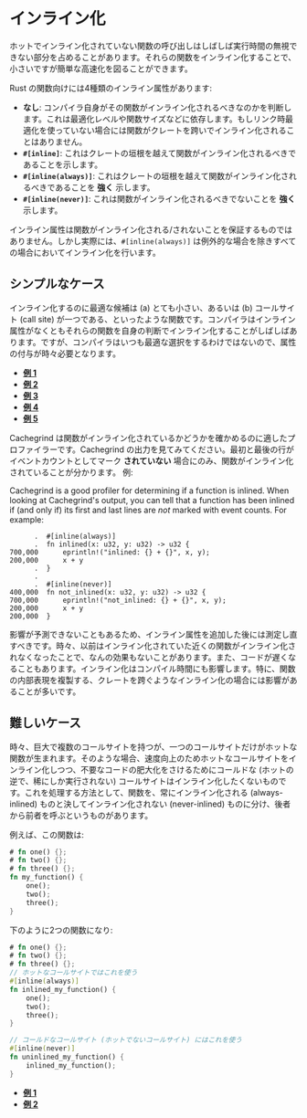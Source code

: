 <!-- commit: https://github.com/nnethercote/perf-book/commit/19db3a765030ed7c394a987eff5c09f639f0607d -->

# インライン化

ホットでインライン化されていない関数の呼び出しはしばしば実行時間の無視できない部分を占めることがあります。それらの関数をインライン化することで、小さいですが簡単な高速化を図ることができます。

Rust の関数向けには4種類のインライン属性があります:

- **なし**: コンパイラ自身がその関数がインライン化されるべきなのかを判断します。これは最適化レベルや関数サイズなどに依存します。もしリンク時最適化を使っていない場合には関数がクレートを跨いでインライン化されることはありません。
- **`#[inline]`**: これはクレートの垣根を越えて関数がインライン化されるべきであることを示します。
- **`#[inline(always)]`**: これはクレートの垣根を越えて関数がインライン化されるべきであることを **強く** 示します。
- **`#[inline(never)]`**: これは関数がインライン化されるべきでないことを **強く** 示します。

インライン属性は関数がインライン化される/されないことを保証するものではありません。しかし実際には、`#[inline(always)]` は例外的な場合を除きすべての場合においてインライン化を行います。

## シンプルなケース

インライン化するのに最適な候補は (a) とても小さい、あるいは (b) コールサイト (call site) が一つである、といったような関数です。コンパイラはインライン属性がなくともそれらの関数を自身の判断でインライン化することがしばしばあります。ですが、コンパイラはいつも最適な選択をするわけではないので、属性の付与が時々必要となります。

- [**例 1**](https://github.com/rust-lang/rust/pull/37083/commits/6a4bb35b70862f33ac2491ffe6c55fb210c8490d)
- [**例 2**](https://github.com/rust-lang/rust/pull/50407/commits/e740b97be699c9445b8a1a7af6348ca2d4c460ce)
- [**例 3**](https://github.com/rust-lang/rust/pull/50564/commits/77c40f8c6f8cc472f6438f7724d60bf3b7718a0c)
- [**例 4**](https://github.com/rust-lang/rust/pull/57719/commits/92fd6f9d30d0b6b4ecbcf01534809fb66393f139)
- [**例 5**](https://github.com/rust-lang/rust/pull/69256/commits/e761f3af904b3c275bdebc73bb29ffc45384945d)

Cachegrind は関数がインライン化されているかどうかを確かめるのに適したプロファイラーです。Cachegrind の出力を見てみてください。最初と最後の行がイベントカウントとしてマーク **されていない** 場合にのみ、関数がインライン化されていることが分かります。
例:

Cachegrind is a good profiler for determining if a function is inlined. When
looking at Cachegrind's output, you can tell that a function has been inlined
if (and only if) its first and last lines are *not* marked with event counts.
For example:
```text
      .  #[inline(always)]
      .  fn inlined(x: u32, y: u32) -> u32 {
700,000      eprintln!("inlined: {} + {}", x, y);
200,000      x + y
      .  }
      .  
      .  #[inline(never)]
400,000  fn not_inlined(x: u32, y: u32) -> u32 {
700,000      eprintln!("not_inlined: {} + {}", x, y);
200,000      x + y
200,000  }
```

影響が予測できないこともあるため、インライン属性を追加した後には測定し直すべきです。時々、以前はインライン化されていた近くの関数がインライン化されなくなったことで、なんの効果もないことがあります。また、コードが遅くなることもあります。インライン化はコンパイル時間にも影響します。特に、関数の内部表現を複製する、クレートを跨ぐようなインライン化の場合には影響があることが多いです。

## 難しいケース

時々、巨大で複数のコールサイトを持つが、一つのコールサイトだけがホットな関数が生まれます。そのような場合、速度向上のためホットなコールサイトをインライン化しつつ、不要なコードの肥大化をさけるためにコールドな (ホットの逆で、稀にしか実行されない) コールサイトはインライン化したくないものです。これを処理する方法として、関数を、常にインライン化される (always-inlined) ものと決してインライン化されない (never-inlined) ものに分け、後者から前者を呼ぶというものがあります。

例えば、この関数は:

```rust
# fn one() {};
# fn two() {};
# fn three() {};
fn my_function() {
    one();
    two();
    three();
}
```

下のように2つの関数になり:

```rust
# fn one() {};
# fn two() {};
# fn three() {};
// ホットなコールサイトではこれを使う
#[inline(always)]
fn inlined_my_function() {
    one();
    two();
    three();
}

// コールドなコールサイト (ホットでないコールサイト) にはこれを使う
#[inline(never)]
fn uninlined_my_function() {
    inlined_my_function();
}
```

- [**例 1**](https://github.com/rust-lang/rust/pull/53513/commits/b73843f9422fb487b2d26ac2d65f79f73a4c9ae3)
- [**例 2**](https://github.com/rust-lang/rust/pull/64420/commits/a2261ad66400c3145f96ebff0d9b75e910fa89dd)
